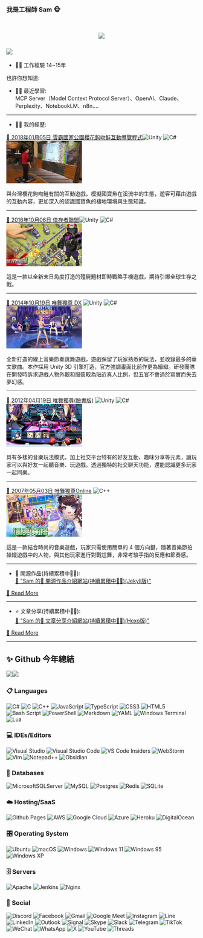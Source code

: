 <!-- GitHub Profile 的設定檔案 README.md -->
<!-- 如果需要教學參考 docs/GitHubProfile.md -->

### 我是工程師 Sam 🐵

<!--
**chiisen/chiisen** is a ✨ _special_ ✨ repository because its `README.md` (this file) appears on your GitHub profile.

**chiisen/chiisen** 是一個 ✨ _特殊_ ✨ 儲存庫，因為它的 `README.md`（此檔案）出現在你的 GitHub 個人資料中。

Here are some ideas to get you started:

以下是一些可以幫助您入門的想法：

- 🔭 I’m currently working on ...
- 🌱 I’m currently learning ...
- 👯 I’m looking to collaborate on ...
- 🤔 I’m looking for help with ...
- 💬 Ask me about ...
- 📫 How to reach me: ...
- 😄 Pronouns: ...
- ⚡ Fun fact: ...

- 🔭 我目前正在研究...
-🌱 我目前正在學習...
- 👯 我正在尋找合作...
- 🤔 我正在尋求幫助......
-💬 問我關於...
- 📫 如何聯絡我：...
-😄 代名詞：......
-⚡有趣的事實：......
-->

<!-- 打字特效 -->
<h1 align="center">
  <a href="https://sunguoqi.com/">
    <img src="https://readme-typing-svg.herokuapp.com/?lines=console.log(%22Hello%2C%20World!%22);你好啊!歡迎來到我的GitHub&center=true&size=27">
  </a>
</h1>

<!-- 程式碼美圖2 -->
<img src="https://i.imgur.com/cAcoxOp.jpg" width="200">  

- 👨‍💻 工作經驗 14~15年

也許你想知道:
- 👨‍💻 最近學習:  
MCP Server（Model Context Protocol Server）、OpenAI、Claude、Perplexity、NotebookLM、n8n....

---

- 👨‍💻 我的經歷:  

<a href="https://reurl.cc/WAll35" target="_blank">🔗 2018年01月05日 雪霸國家公園櫻花鉤吻鮭互動導覽程式</a>![Unity](https://img.shields.io/badge/unity-%23000000.svg?style=for-the-badge&logo=unity&logoColor=white) ![C#](https://img.shields.io/badge/c%23-%23239120.svg?style=for-the-badge&logo=csharp&logoColor=white)   
<img src="./images/20180105salmon.jpg" width="200">  

與台灣櫻花鉤吻鮭有關的互動遊戲，模擬國寶魚在溪流中的生態，遊客可藉由遊戲的互動內容，更加深入的認識國寶魚的棲地環境與生態知識。


---

<a href="https://acg.gamer.com.tw/acgDetail.php?s=85429" target="_blank">🔗 2016年10月06日 倖存者聯盟</a>![Unity](https://img.shields.io/badge/unity-%23000000.svg?style=for-the-badge&logo=unity&logoColor=white) ![C#](https://img.shields.io/badge/c%23-%23239120.svg?style=for-the-badge&logo=csharp&logoColor=white)   
<img src="./images/survivor.jpg" width="200">  

這是一款以全新末日角度打造的殭屍題材即時戰略手機遊戲，期待引爆全球生存之戰。


---

<a href="https://acg.gamer.com.tw/acgDetail.php?s=71734" target="_blank">🔗 2014年10月19日 唯舞獨尊 DX</a> ![Unity](https://img.shields.io/badge/unity-%23000000.svg?style=for-the-badge&logo=unity&logoColor=white) ![C#](https://img.shields.io/badge/c%23-%23239120.svg?style=for-the-badge&logo=csharp&logoColor=white)  
<img src="./images/we_dx.jpeg" width="200">  

全新打造的線上音樂節奏跳舞遊戲，遊戲保留了玩家熟悉的玩法，並收錄最多的華文歌曲。本作採用 Unity 3D 引擎打造，官方強調畫面比前作更為細緻。研發團隊在開發時訴求遊戲人物外觀和服裝較為貼近真人比例，但五官不會過於寫實而失去夢幻感。


---

<a href="https://acg.gamer.com.tw/acgDetail.php?s=54751" target="_blank">🔗 2012年04月19日 唯舞獨尊(臉書版)</a> ![Unity](https://img.shields.io/badge/unity-%23000000.svg?style=for-the-badge&logo=unity&logoColor=white) ![C#](https://img.shields.io/badge/c%23-%23239120.svg?style=for-the-badge&logo=csharp&logoColor=white)  
<img src="./images/we_fb.jpeg" width="200">  

具有多樣的音樂玩法模式，加上社交平台特有的好友互動、趣味分享等元素，讓玩家可以與好友一起聽音樂、玩遊戲。透過獨特的社交聊天功能，還能認識更多玩家一起同樂。


---

<a href="https://acg.gamer.com.tw/acgDetail.php?s=10967" target="_blank">🔗 2007年05月03日 唯舞獨尊Online</a> ![C++](https://img.shields.io/badge/c++-%2300599C.svg?style=for-the-badge&logo=c%2B%2B&logoColor=white)  
<img src="./images/we_online.jpeg" width="200">  

這是一款結合時尚的音樂遊戲，玩家只需使用簡單的 4 個方向鍵，隨著音樂節拍操縱遊戲中的人物，與其他玩家進行對戰尬舞，非常考驗手指的反應和節奏感。


---

- 🏡 開源作品(持續累積中🏃‍♂️):  
<a href="https://chiisen.github.io" target="_blank">🔗 "Sam 的🏡 開源作品介紹網站(持續累積中🏃‍♂️)(Jekyll版)"</a>  

<a href="https://github.com/chiisen?tab=repositories" target="_blank">🔗 Read More</a>  

---

- ⭐️ 文章分享(持續累積中🏃‍♂️):  
<a href="https://docs-axs.pages.dev" target="_blank">🔗 "Sam 的🏡 文章分享介紹網站(持續累積中🏃‍♂️)(Hexo版)"</a>  

<a href="https://github.com/chiisen?tab=repositories" target="_blank">🔗 Read More</a>  

---

## ✨ Github 今年總結  

<img align="" height="137px" src="https://github-readme-stats.vercel.app/api?username=chiisen&hide_title=true&hide_border=true&show_icons=true&include_all_commits=true&line_height=21&bg_color=0,EC6C6C,FFD479,FFFC79,73FA79&theme=graywhite&locale=cn" /><img align="" height="137px" src="https://github-readme-stats.vercel.app/api/top-langs/?username=chiisen&hide_title=true&hide_border=true&layout=compact&bg_color=0,73FA79,73FDFF,D783FF&theme=graywhite&locale=cn" />

### 📋 Languages
<!-- Icon 圖片網址可以參考: https://github.com/Ileriayo/markdown-badges -->

![C#](https://img.shields.io/badge/c%23-%23239120.svg?style=for-the-badge&logo=csharp&logoColor=white)
![C](https://img.shields.io/badge/c-%2300599C.svg?style=for-the-badge&logo=c&logoColor=white)
![C++](https://img.shields.io/badge/c++-%2300599C.svg?style=for-the-badge&logo=c%2B%2B&logoColor=white)
![JavaScript](https://img.shields.io/badge/javascript-%23323330.svg?style=for-the-badge&logo=javascript&logoColor=%23F7DF1E)
![TypeScript](https://img.shields.io/badge/typescript-%23007ACC.svg?style=for-the-badge&logo=typescript&logoColor=white)
![CSS3](https://img.shields.io/badge/css3-%231572B6.svg?style=for-the-badge&logo=css3&logoColor=white)
![HTML5](https://img.shields.io/badge/html5-%23E34F26.svg?style=for-the-badge&logo=html5&logoColor=white)
![Bash Script](https://img.shields.io/badge/bash_script-%23121011.svg?style=for-the-badge&logo=gnu-bash&logoColor=white)
![PowerShell](https://img.shields.io/badge/PowerShell-%235391FE.svg?style=for-the-badge&logo=powershell&logoColor=white)
![Markdown](https://img.shields.io/badge/markdown-%23000000.svg?style=for-the-badge&logo=markdown&logoColor=white)
![YAML](https://img.shields.io/badge/yaml-%23ffffff.svg?style=for-the-badge&logo=yaml&logoColor=151515)
![Windows Terminal](https://img.shields.io/badge/Windows%20Terminal-%234D4D4D.svg?style=for-the-badge&logo=windows-terminal&logoColor=white)
![Lua](https://img.shields.io/badge/lua-%232C2D72.svg?style=for-the-badge&logo=lua&logoColor=white)

### 💻 IDEs/Editors
![Visual Studio](https://img.shields.io/badge/Visual%20Studio-5C2D91.svg?style=for-the-badge&logo=visual-studio&logoColor=white)
![Visual Studio Code](https://img.shields.io/badge/Visual%20Studio%20Code-0078d7.svg?style=for-the-badge&logo=visual-studio-code&logoColor=white)
![VS Code Insiders](https://img.shields.io/badge/VS%20Code%20Insiders-35b393.svg?style=for-the-badge&logo=visual-studio-code&logoColor=white)
![WebStorm](https://img.shields.io/badge/webstorm-143?style=for-the-badge&logo=webstorm&logoColor=white&color=black)
![Vim](https://img.shields.io/badge/VIM-%2311AB00.svg?style=for-the-badge&logo=vim&logoColor=white)
![Notepad++](https://img.shields.io/badge/Notepad++-90E59A.svg?style=for-the-badge&logo=notepad%2b%2b&logoColor=black)
![Obsidian](https://img.shields.io/badge/Obsidian-%23483699.svg?style=for-the-badge&logo=obsidian&logoColor=white)

### 💾 Databases
![MicrosoftSQLServer](https://img.shields.io/badge/Microsoft%20SQL%20Server-CC2927?style=for-the-badge&logo=microsoft%20sql%20server&logoColor=white)
![MySQL](https://img.shields.io/badge/mysql-4479A1.svg?style=for-the-badge&logo=mysql&logoColor=white)
![Postgres](https://img.shields.io/badge/postgres-%23316192.svg?style=for-the-badge&logo=postgresql&logoColor=white)
![Redis](https://img.shields.io/badge/redis-%23DD0031.svg?style=for-the-badge&logo=redis&logoColor=white)
![SQLite](https://img.shields.io/badge/sqlite-%2307405e.svg?style=for-the-badge&logo=sqlite&logoColor=white)

### ☁️ Hosting/SaaS
![Github Pages](https://img.shields.io/badge/github%20pages-121013?style=for-the-badge&logo=github&logoColor=white)
![AWS](https://img.shields.io/badge/AWS-%23FF9900.svg?style=for-the-badge&logo=amazon-aws&logoColor=white)
![Google Cloud](https://img.shields.io/badge/GoogleCloud-%234285F4.svg?style=for-the-badge&logo=google-cloud&logoColor=white)
![Azure](https://img.shields.io/badge/azure-%230072C6.svg?style=for-the-badge&logo=microsoftazure&logoColor=white)
![Heroku](https://img.shields.io/badge/heroku-%23430098.svg?style=for-the-badge&logo=heroku&logoColor=white)
![DigitalOcean](https://img.shields.io/badge/DigitalOcean-%230167ff.svg?style=for-the-badge&logo=digitalOcean&logoColor=white)

### 🎛️ Operating System
![Ubuntu](https://img.shields.io/badge/Ubuntu-E95420?style=for-the-badge&logo=ubuntu&logoColor=white)
![macOS](https://img.shields.io/badge/mac%20os-000000?style=for-the-badge&logo=macos&logoColor=F0F0F0)
![Windows](https://img.shields.io/badge/Windows-0078D6?style=for-the-badge&logo=windows&logoColor=white)
![Windows 11](https://img.shields.io/badge/Windows%2011-%230079d5.svg?style=for-the-badge&logo=Windows%2011&logoColor=white)
![Windows 95](https://img.shields.io/badge/Windows%2095-008484?style=for-the-badge&logo=windows95&logoColor=white)
![Windows XP](https://img.shields.io/badge/Windows%20xp-003399?style=for-the-badge&logo=windowsxp&logoColor=white)

### 🗄️ Servers
![Apache](https://img.shields.io/badge/apache-%23D42029.svg?style=for-the-badge&logo=apache&logoColor=white)
![Jenkins](https://img.shields.io/badge/jenkins-%232C5263.svg?style=for-the-badge&logo=jenkins&logoColor=white)
![Nginx](https://img.shields.io/badge/nginx-%23009639.svg?style=for-the-badge&logo=nginx&logoColor=white)

### 💬 Social
![Discord](https://img.shields.io/badge/Discord-%235865F2.svg?style=for-the-badge&logo=discord&logoColor=white)
![Facebook](https://img.shields.io/badge/Facebook-%231877F2.svg?style=for-the-badge&logo=Facebook&logoColor=white)
![Gmail](https://img.shields.io/badge/Gmail-D14836?style=for-the-badge&logo=gmail&logoColor=white)
![Google Meet](https://img.shields.io/badge/Google%20Meet-00897B?style=for-the-badge&logo=google-meet&logoColor=white)
![Instagram](https://img.shields.io/badge/Instagram-%23E4405F.svg?style=for-the-badge&logo=Instagram&logoColor=white)
![Line](https://img.shields.io/badge/Line-00C300?style=for-the-badge&logo=line&logoColor=white)
![LinkedIn](https://img.shields.io/badge/linkedin-%230077B5.svg?style=for-the-badge&logo=linkedin&logoColor=white)
![Outlook](https://img.shields.io/badge/Microsoft_Outlook-0078D4?style=for-the-badge&logo=microsoft-outlook&logoColor=white)
![Signal](https://img.shields.io/badge/Signal-%23039BE5.svg?style=for-the-badge&logo=Signal&logoColor=white)
![Skype](https://img.shields.io/badge/Skype-%2300AFF0.svg?style=for-the-badge&logo=Skype&logoColor=white)
![Slack](https://img.shields.io/badge/Slack-4A154B?style=for-the-badge&logo=slack&logoColor=white)
![Telegram](https://img.shields.io/badge/Telegram-2CA5E0?style=for-the-badge&logo=telegram&logoColor=white)
![TikTok](https://img.shields.io/badge/TikTok-%23000000.svg?style=for-the-badge&logo=TikTok&logoColor=white)
![WeChat](https://img.shields.io/badge/WeChat-07C160?style=for-the-badge&logo=wechat&logoColor=white)
![WhatsApp](https://img.shields.io/badge/WhatsApp-25D366?style=for-the-badge&logo=whatsapp&logoColor=white)
![X](https://img.shields.io/badge/X-%23000000.svg?style=for-the-badge&logo=X&logoColor=white)
![YouTube](https://img.shields.io/badge/YouTube-%23FF0000.svg?style=for-the-badge&logo=YouTube&logoColor=white)
![Threads](https://img.shields.io/badge/Threads-000000?style=for-the-badge&logo=Threads&logoColor=white)


